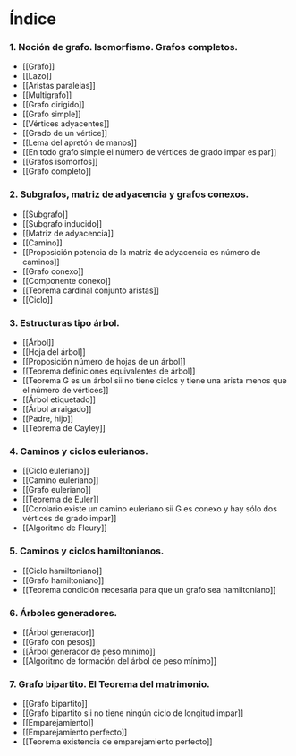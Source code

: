 # Índice

### 1. Noción de grafo. Isomorfismo. Grafos completos.
- [[Grafo]]
- [[Lazo]]
- [[Aristas paralelas]]
- [[Multigrafo]]
- [[Grafo dirigido]]
- [[Grafo simple]]
- [[Vértices adyacentes]]
- [[Grado de un vértice]]
- [[Lema del apretón de manos]]
- [[En todo grafo simple el número de vértices de grado impar es par]]
- [[Grafos isomorfos]]
- [[Grafo completo]]
### 2. Subgrafos, matriz de adyacencia y grafos conexos.
- [[Subgrafo]]
- [[Subgrafo inducido]]
- [[Matriz de adyacencia]]
- [[Camino]]
- [[Proposición potencia de la matriz de adyacencia es número de caminos]]
- [[Grafo conexo]]
- [[Componente conexo]]
- [[Teorema cardinal conjunto aristas]]
- [[Ciclo]]
### 3. Estructuras tipo árbol.
- [[Árbol]]
- [[Hoja del árbol]]
- [[Proposición número de hojas de un árbol]]
- [[Teorema definiciones equivalentes de árbol]]
- [[Teorema G es un árbol sii no tiene ciclos y tiene una arista menos que el número de vértices]]
- [[Árbol etiquetado]]
- [[Árbol arraigado]]
- [[Padre, hijo]]
- [[Teorema de Cayley]]
### 4. Caminos y ciclos eulerianos.
- [[Ciclo euleriano]]
- [[Camino euleriano]]
- [[Grafo euleriano]]
- [[Teorema de Euler]]
- [[Corolario existe un camino euleriano sii G es conexo y hay sólo dos vértices de grado impar]]
- [[Algoritmo de Fleury]]
### 5. Caminos y ciclos hamiltonianos.
- [[Ciclo hamiltoniano]]
- [[Grafo hamiltoniano]]
- [[Teorema condición necesaria para que un grafo sea hamiltoniano]]
### 6. Árboles generadores.
- [[Árbol generador]]
- [[Grafo con pesos]]
- [[Árbol generador de peso mínimo]]
- [[Algoritmo de formación del árbol de peso mínimo]]
### 7. Grafo bipartito. El Teorema del matrimonio.
- [[Grafo bipartito]]
- [[Grafo bipartito sii no tiene ningún ciclo de longitud impar]]
- [[Emparejamiento]]
- [[Emparejamiento perfecto]]
- [[Teorema existencia de emparejamiento perfecto]]